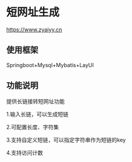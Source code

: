 # 短网址生成
https://www.zyaiyy.cn
## 使用框架
Springboot+Mysql+Mybatis+LayUI
## 功能说明
提供长链接转短网址功能

1.输入长链，可以生成短链

2.可配置长度、字符集

3.支持自定义短链，可以指定字符串作为短链的key

4.支持访问计数

